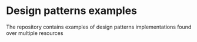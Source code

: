 # Design patterns examples
The repository contains examples of design patterns implementations found over multiple resources
